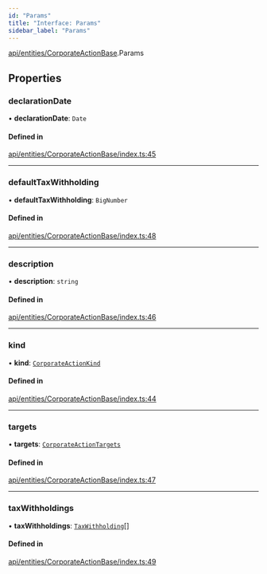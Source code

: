 ```yaml
---
id: "Params"
title: "Interface: Params"
sidebar_label: "Params"
---
```


[api/entities/CorporateActionBase](../../../../../modules/API/Entities/CorporateActionBase/CorporateActionBase.md).Params

## Properties

### declarationDate

• **declarationDate**: `Date`

#### Defined in

[api/entities/CorporateActionBase/index.ts:45](https://github.com/PolymeshAssociation/polymesh-sdk/blob/88db4a911/src/api/entities/CorporateActionBase/index.ts#L45)

___

### defaultTaxWithholding

• **defaultTaxWithholding**: `BigNumber`

#### Defined in

[api/entities/CorporateActionBase/index.ts:48](https://github.com/PolymeshAssociation/polymesh-sdk/blob/88db4a911/src/api/entities/CorporateActionBase/index.ts#L48)

___

### description

• **description**: `string`

#### Defined in

[api/entities/CorporateActionBase/index.ts:46](https://github.com/PolymeshAssociation/polymesh-sdk/blob/88db4a911/src/api/entities/CorporateActionBase/index.ts#L46)

___

### kind

• **kind**: [`CorporateActionKind`](../../../../../enums/API/Entities/CorporateActionBase/Types/CorporateActionKind/CorporateActionKind.md)

#### Defined in

[api/entities/CorporateActionBase/index.ts:44](https://github.com/PolymeshAssociation/polymesh-sdk/blob/88db4a911/src/api/entities/CorporateActionBase/index.ts#L44)

___

### targets

• **targets**: [`CorporateActionTargets`](../Types/CorporateActionTargets/CorporateActionTargets.md)

#### Defined in

[api/entities/CorporateActionBase/index.ts:47](https://github.com/PolymeshAssociation/polymesh-sdk/blob/88db4a911/src/api/entities/CorporateActionBase/index.ts#L47)

___

### taxWithholdings

• **taxWithholdings**: [`TaxWithholding`](../Types/TaxWithholding/TaxWithholding.md)[]

#### Defined in

[api/entities/CorporateActionBase/index.ts:49](https://github.com/PolymeshAssociation/polymesh-sdk/blob/88db4a911/src/api/entities/CorporateActionBase/index.ts#L49)

